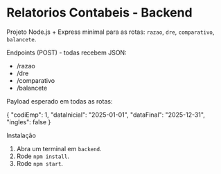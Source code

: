 # Relatorios Contabeis - Backend

Projeto Node.js + Express minimal para as rotas: `razao`, `dre`, `comparativo`, `balancete`.

Endpoints (POST) - todas recebem JSON:

- /razao
- /dre
- /comparativo
- /balancete

Payload esperado em todas as rotas:

{
  "codiEmp": 1,
  "dataInicial": "2025-01-01",
  "dataFinal": "2025-12-31",
  "ingles": false
}

Instalação

1. Abra um terminal em `backend`.
2. Rode `npm install`.
3. Rode `npm start`.

